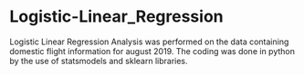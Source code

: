 # Logistic-Linear_Regression
Logistic Linear Regression Analysis was performed on the data containing domestic flight information for august 2019. The coding was done in python by the use of statsmodels and sklearn libraries.
